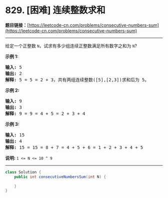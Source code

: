 # 829. [困难] 连续整数求和

**题目链接：**[https://leetcode-cn.com/problems/consecutive-numbers-sum](https://leetcode-cn.com/problems/consecutive-numbers-sum)

---

<div class="content__1Y2H">
 <div class="notranslate">
  <p>给定一个正整数 <code>N</code>，试求有多少组连续正整数满足所有数字之和为 <code>N</code>?</p> 
  <p><strong>示</strong><strong>例 1:</strong></p> 
  <pre class="language-text"><strong>输入: </strong>5
<strong>输出: </strong>2
<strong>解释: </strong>5 = 5 = 2 + 3，共有两组连续整数([5],[2,3])求和后为 5。</pre> 
  <p><strong>示例 2:</strong></p> 
  <pre class="language-text"><strong>输入: </strong>9
<strong>输出: </strong>3
<strong>解释: </strong>9 = 9 = 4 + 5 = 2 + 3 + 4</pre> 
  <p><strong>示例 3:</strong></p> 
  <pre class="language-text"><strong>输入: </strong>15
<strong>输出: </strong>4
<strong>解释: </strong>15 = 15 = 8 + 7 = 4 + 5 + 6 = 1 + 2 + 3 + 4 + 5</pre> 
  <p><strong>说明:&nbsp;</strong><code>1 &lt;= N &lt;= 10 ^ 9</code></p> 
 </div>
</div>

---

```java
class Solution {
    public int consecutiveNumbersSum(int N) {
        
    }
}
```